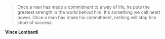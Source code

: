 >Once a man has made a commitment to a way of life, he puts the greatest strength in the world behind him. It's something we call heart power. Once a man has made his commitment, nothing will stop him short of success.

**Vince Lombardi**